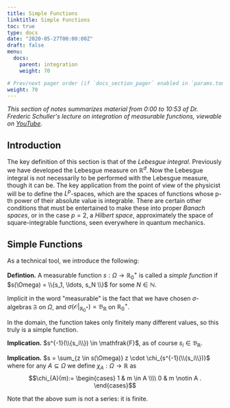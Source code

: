 ```yaml
---
title: Simple Functions
linktitle: Simple Functions
toc: true
type: docs
date: "2020-05-27T00:00:00Z"
draft: false
menu:
  docs:
    parent: integration
    weight: 70

# Prev/next pager order (if `docs_section_pager` enabled in `params.toml`)
weight: 70
---
```

*This section of notes summarizes material from 0:00 to 10:53 of Dr. Frederic Schuller's lecture on integration of measurable functions, viewable on [YouTube](https://youtu.be/ot253Lhx2_o).*

## Introduction
The key definition of this section is that of the *Lebesgue integral*.  Previously we have developed the Lebesgue measure on $\mathbb{R}^d$.  Now the Lebesgue integral is not necessarily to be performed with the Lebesgue measure, though it can be.  The key application from the point of view of the physicist will be to define the $L^p$-spaces, which are the spaces of functions whose p-th power of their absolute value is integrable.  There are certain other conditions that must be entertained to make these into proper *Banach spaces*, or in the case $p=2$, a *Hilbert space*, approximately the space of square-integrable functions, seen everywhere in quantum mechanics.

## Simple Functions
As a technical tool, we introduce the following:

**Defintion.**  A measurable function $s: \Omega \to \mathbb{R}^+_0$ is called a *simple function* if $s(\Omega) = \\{s_1, \ldots, s_N \\}$ for some $N \in \mathbb{N}$.  

Implicit in the word "measurable" is the fact that we have chosen $\sigma$-algebras $\mathfrak{F}$ on $\Omega$, and $\sigma(\mathscr{O} |_{\mathbb{R}^+_0})= \mathfrak{B}_{\mathbb{R}}$ on $\mathbb{R}^+_0$.

In the domain, the function takes only finitely many different values, so this truly is a simple function.

**Implication.** $s^{-1}(\\{s_i\\}) \in \mathfrak{F}$, as of course $s_i \in \mathfrak{B}_{\mathbb{R}}$.

**Implication.** $s = \sum_{z \in s(\Omega)} z \cdot \chi_{s^{-1}(\\{s_i\\})}$ where for any $A \subseteq \Omega$ we define $\chi_A : \Omega \to \mathbb{R}$ as 
$$\chi_{A}(m):= 
\begin{cases}
1 & m \in A \\\\
0 & m \notin A .
  \end{cases}$$

Note that the above sum is not a series: it is finite.


